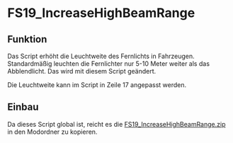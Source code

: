 # **FS19_IncreaseHighBeamRange**

## **Funktion**
Das Script erhöht die Leuchtweite des Fernlichts in Fahrzeugen. Standardmäßig leuchten die Fernlichter nur 5-10 Meter weiter als das Abblendlicht. Das wird mit diesem Script geändert.

Die Leuchtweite kann im Script in Zeile 17 angepasst werden.

## **Einbau**
Da dieses Script global ist, reicht es die [FS19_IncreaseHighBeamRange.zip](https://github.com/RivalAUT/FS19_Script_collection/raw/main/IncreaseHighBeamRange/FS19_IncreaseHighBeamRange.zip) in den Modordner zu kopieren.
